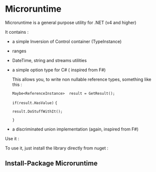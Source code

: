Microruntime 
============

Microruntime is a general purpose utility for .NET (v4 and higher)

It contains :

- a simple Inversion of Control container (TypeInstance)

- ranges

- DateTime, string and streams utilities 

- a simple option type for C# ( inspired from F#)

   This allows you, to write non nullable reference types, something like this :

   `Maybe<ReferenceInstance>  result = GetResult();`

   `if(result.HasValue)`
   `{`
   
   `result.DoStuffWithIt();`
   
   `}`


- a discriminated union implementation (again, inspired from F#)


Use it :

To use it, just install the library directly from nuget :

## Install-Package Microruntime